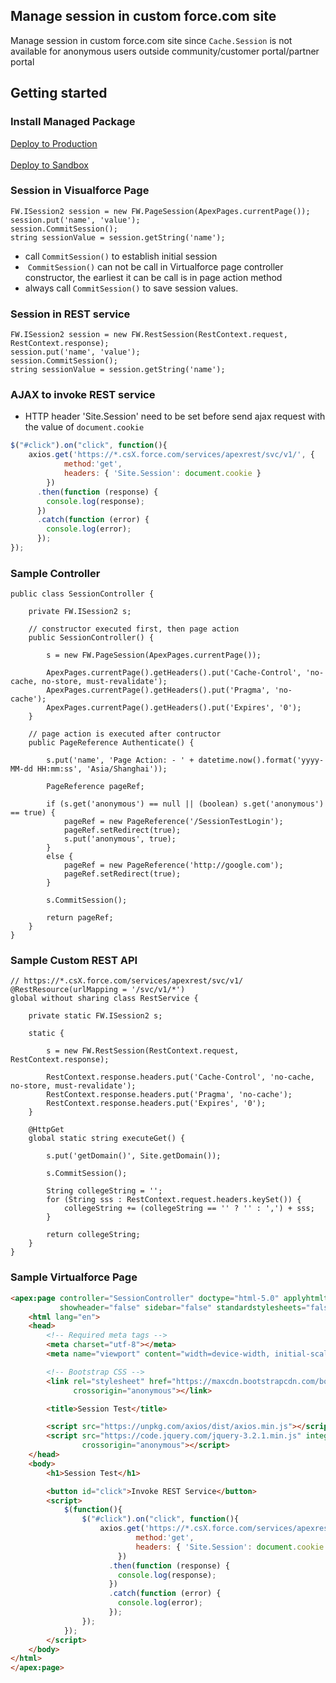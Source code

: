 ## Manage session in custom force.com site

Manage session in custom force.com site since `Cache.Session` is not available for anonymous users outside community/customer portal/partner portal

## Getting started

### Install Managed Package
<a href="https://login.salesforce.com/packaging/installPackage.apexp?p0=04t28000000nuB3" target="_blank">
  Deploy to Production
</a>
<br /><br />
<a href="https://test.salesforce.com/packaging/installPackage.apexp?p0=04t28000000nuB3" target="_blank">
  Deploy to Sandbox
</a>

### Session in Visualforce Page
```APEX
FW.ISession2 session = new FW.PageSession(ApexPages.currentPage());
session.put('name', 'value');
session.CommitSession();
string sessionValue = session.getString('name');
```
* call `CommitSession()` to establish initial session
*  `CommitSession()` can not be call in Virtualforce page controller constructor, the earliest it can be call is in page action method
* always call `CommitSession()` to save session values.
### Session in REST service
```APEX
FW.ISession2 session = new FW.RestSession(RestContext.request, RestContext.response);
session.put('name', 'value');
session.CommitSession();
string sessionValue = session.getString('name');
```
### AJAX to invoke REST service
* HTTP header 'Site.Session' need to be set before send ajax request with the value of `document.cookie`
```JAVASCRIPT
$("#click").on("click", function(){
    axios.get('https://*.csX.force.com/services/apexrest/svc/v1/', {
            method:'get',
            headers: { 'Site.Session': document.cookie }
        })
      .then(function (response) {
        console.log(response);
      })
      .catch(function (error) {
        console.log(error);
      });
});
```
### Sample Controller

```APEX
public class SessionController {

    private FW.ISession2 s;

    // constructor executed first, then page action
    public SessionController() {

        s = new FW.PageSession(ApexPages.currentPage());

        ApexPages.currentPage().getHeaders().put('Cache-Control', 'no-cache, no-store, must-revalidate');
        ApexPages.currentPage().getHeaders().put('Pragma', 'no-cache');
        ApexPages.currentPage().getHeaders().put('Expires', '0');
    }

    // page action is executed after contructor
    public PageReference Authenticate() {

        s.put('name', 'Page Action: - ' + datetime.now().format('yyyy-MM-dd HH:mm:ss', 'Asia/Shanghai'));

        PageReference pageRef;

        if (s.get('anonymous') == null || (boolean) s.get('anonymous') == true) {
            pageRef = new PageReference('/SessionTestLogin');
            pageRef.setRedirect(true);
            s.put('anonymous', true);
        }
        else {
            pageRef = new PageReference('http://google.com');
            pageRef.setRedirect(true);
        }

        s.CommitSession();

        return pageRef;
    }
}
```
### Sample Custom REST API
```APEX
// https://*.csX.force.com/services/apexrest/svc/v1/
@RestResource(urlMapping = '/svc/v1/*')
global without sharing class RestService {

    private static FW.ISession2 s;

    static {

        s = new FW.RestSession(RestContext.request, RestContext.response);
        
        RestContext.response.headers.put('Cache-Control', 'no-cache, no-store, must-revalidate');
        RestContext.response.headers.put('Pragma', 'no-cache');
        RestContext.response.headers.put('Expires', '0');
    }

    @HttpGet
    global static string executeGet() {

        s.put('getDomain()', Site.getDomain());

        s.CommitSession();

        String collegeString = '';
        for (String sss : RestContext.request.headers.keySet()) {
            collegeString += (collegeString == '' ? '' : ',') + sss;
        }

        return collegeString;
    }
}
```
### Sample Virtualforce Page
```HTML
<apex:page controller="SessionController" doctype="html-5.0" applyhtmltag="false" applybodytag="false"
           showheader="false" sidebar="false" standardstylesheets="false">
    <html lang="en">
    <head>
        <!-- Required meta tags -->
        <meta charset="utf-8"></meta>
        <meta name="viewport" content="width=device-width, initial-scale=1, shrink-to-fit=no"></meta>

        <!-- Bootstrap CSS -->
        <link rel="stylesheet" href="https://maxcdn.bootstrapcdn.com/bootstrap/4.0.0-alpha.6/css/bootstrap.min.css" integrity="sha384-rwoIResjU2yc3z8GV/NPeZWAv56rSmLldC3R/AZzGRnGxQQKnKkoFVhFQhNUwEyJ"
              crossorigin="anonymous"></link>

        <title>Session Test</title>

        <script src="https://unpkg.com/axios/dist/axios.min.js"></script>
        <script src="https://code.jquery.com/jquery-3.2.1.min.js" integrity="sha256-hwg4gsxgFZhOsEEamdOYGBf13FyQuiTwlAQgxVSNgt4="
                crossorigin="anonymous"></script>
    </head>
    <body>
        <h1>Session Test</h1>

        <button id="click">Invoke REST Service</button>
        <script>
            $(function(){
                $("#click").on("click", function(){
                    axios.get('https://*.csX.force.com/services/apexrest/svc/v1/', {
                            method:'get',
                            headers: { 'Site.Session': document.cookie }
                        })
                      .then(function (response) {
                        console.log(response);
                      })
                      .catch(function (error) {
                        console.log(error);
                      });
                });
            });
        </script>
    </body>
</html>
</apex:page>
```
